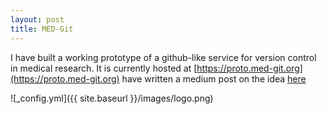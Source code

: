 ```yaml
---
layout: post
title: MED-Git
---
```


I have built a working prototype of a github-like service for version control in medical research. 
It is currently hosted at [https://proto.med-git.org](https://proto.med-git.org) have written a medium post on the idea [here](https://link.medium.com/DnS2EILBAY)

![_config.yml]({{ site.baseurl }}/images/logo.png)

